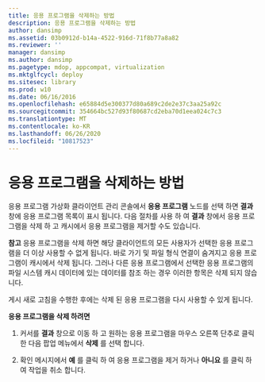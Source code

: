 ```yaml
---
title: 응용 프로그램을 삭제하는 방법
description: 응용 프로그램을 삭제하는 방법
author: dansimp
ms.assetid: 03b0912d-b14a-4522-916d-71f8b77a8a82
ms.reviewer: ''
manager: dansimp
ms.author: dansimp
ms.pagetype: mdop, appcompat, virtualization
ms.mktglfcycl: deploy
ms.sitesec: library
ms.prod: w10
ms.date: 06/16/2016
ms.openlocfilehash: e65884d5e300377d80a689c2de2e37c3aa25a92c
ms.sourcegitcommit: 354664bc527d93f80687cd2eba70d1eea024c7c3
ms.translationtype: MT
ms.contentlocale: ko-KR
ms.lasthandoff: 06/26/2020
ms.locfileid: "10817523"
---
```

# 응용 프로그램을 삭제하는 방법


응용 프로그램 가상화 클라이언트 관리 콘솔에서 **응용 프로그램** 노드를 선택 하면 **결과** 창에 응용 프로그램 목록이 표시 됩니다. 다음 절차를 사용 하 여 **결과** 창에서 응용 프로그램을 삭제 하 고 캐시에서 응용 프로그램을 제거할 수도 있습니다.

**참고**  응용 프로그램을 삭제 하면 해당 클라이언트의 모든 사용자가 선택한 응용 프로그램을 더 이상 사용할 수 없게 됩니다. 바로 가기 및 파일 형식 연결이 숨겨지고 응용 프로그램이 캐시에서 삭제 됩니다. 그러나 다른 응용 프로그램에서 선택한 응용 프로그램의 파일 시스템 캐시 데이터에 있는 데이터를 참조 하는 경우 이러한 항목은 삭제 되지 않습니다.

게시 새로 고침을 수행한 후에는 삭제 된 응용 프로그램을 다시 사용할 수 있게 됩니다.

 

**응용 프로그램을 삭제 하려면**

1.  커서를 **결과** 창으로 이동 하 고 원하는 응용 프로그램을 마우스 오른쪽 단추로 클릭 한 다음 팝업 메뉴에서 **삭제** 를 선택 합니다.

2.  확인 메시지에서 **예** 를 클릭 하 여 응용 프로그램을 제거 하거나 **아니요** 를 클릭 하 여 작업을 취소 합니다.

 

 





